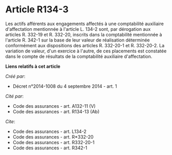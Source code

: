 # Article R134-3

Les actifs afférents aux engagements affectés à une comptabilité auxiliaire d'affectation mentionnée à l'article L. 134-2
sont, par dérogation aux articles R. 332-19 et R. 332-20, inscrits dans la comptabilité mentionnée à l'article R. 342-1 sur
la base de leur valeur de réalisation déterminée conformément aux dispositions des articles R. 332-20-1 et R. 332-20-2. La
variation de valeur, d'un exercice à l'autre, de ces placements est constatée dans le compte de résultats de la comptabilité
auxiliaire d'affectation.

**Liens relatifs à cet article**

_Créé par_:

  - Décret n°2014-1008 du 4 septembre 2014 - art. 1

_Cité par_:

  - Code des assurances - art. A132-11 (V)
  - Code des assurances - art. R134-13 (Ab)

_Cite_:

  - Code des assurances - art. L134-2
  - Code des assurances - art. R*332-20
  - Code des assurances - art. R332-20-1
  - Code des assurances - art. R342-1
